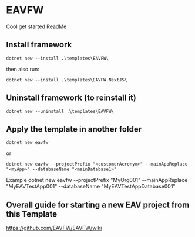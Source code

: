 # EAVFW

Cool get started ReadMe

## Install framework
```
dotnet new --install .\templates\EAVFW\
```
then also run:
```
dotnet new --install .\templates\EAVFW.NextJS\
``` 
## Uninstall framework (to reinstall it)
```
dotnet new --uninstall .\templates\EAVFW\
```


## Apply the template in another folder

```
dotnet new eavfw
```

or 

```
dotnet new eavfw --projectPrefix "<customerAcronym>" --mainAppReplace "<myApp>" --databaseName "<mainDatabase1>"
```

Example
dotnet new eavfw --projectPrefix "MyOrg001" --mainAppReplace "MyEAVTestApp001" --databaseName "MyEAVTestAppDatabase001"


## Overall guide for starting a new EAV project from this Template

https://github.com/EAVFW/EAVFW/wiki